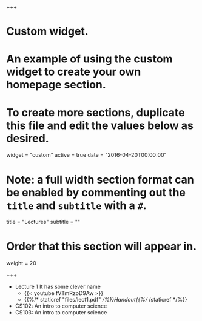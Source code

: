 +++
# Custom widget.
# An example of using the custom widget to create your own homepage section.
# To create more sections, duplicate this file and edit the values below as desired.
widget = "custom"
active = true
date = "2016-04-20T00:00:00"

# Note: a full width section format can be enabled by commenting out the `title` and `subtitle` with a `#`.
title = "Lectures"
subtitle = ""

# Order that this section will appear in.
weight = 20

+++

- Lecture 1  It has some clever name
    - {{< youtube fVTmRzpD9Aw >}}
	- {{%/* staticref "files/lect1.pdf" */%}}Handout{{%/* /staticref */%}} 
- CS102: An intro to computer science
- CS103: An intro to computer science
